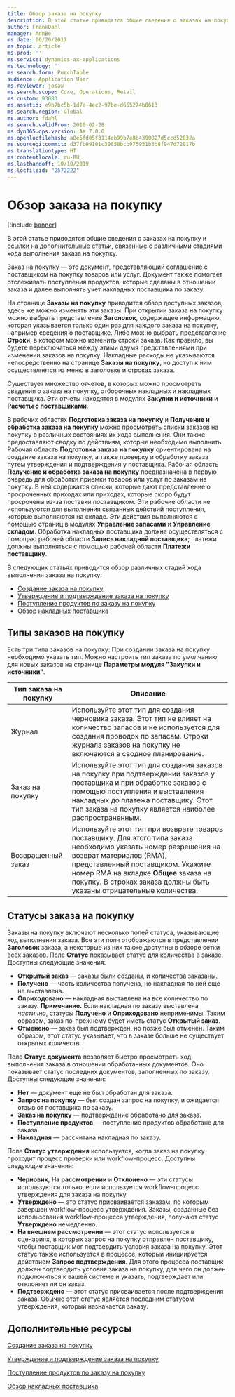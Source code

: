 ```yaml
---
title: Обзор заказа на покупку
description: В этой статье приводятся общие сведения о заказах на покупку и ссылки на дополнительные статьи, связанные с различными стадиями хода выполнения заказа на покупку.
author: FrankDahl
manager: AnnBe
ms.date: 06/20/2017
ms.topic: article
ms.prod: ''
ms.service: dynamics-ax-applications
ms.technology: ''
ms.search.form: PurchTable
audience: Application User
ms.reviewer: josaw
ms.search.scope: Core, Operations, Retail
ms.custom: 93083
ms.assetid: e9b7bc5b-1d7e-4ec2-97be-d655274b0613
ms.search.region: Global
ms.author: fdahl
ms.search.validFrom: 2016-02-28
ms.dyn365.ops.version: AX 7.0.0
ms.openlocfilehash: a8e5fd05f3114eb99b7e8b4390827d5ccd52832a
ms.sourcegitcommit: d37fb09101c30858bcb975931b3d8f947d72017b
ms.translationtype: HT
ms.contentlocale: ru-RU
ms.lasthandoff: 10/10/2019
ms.locfileid: "2572222"
---
```

# <a name="purchase-order-overview"></a>Обзор заказа на покупку

[!include [banner](../includes/banner.md)]

В этой статье приводятся общие сведения о заказах на покупку и ссылки на дополнительные статьи, связанные с различными стадиями хода выполнения заказа на покупку.

Заказ на покупку — это документ, представляющий соглашение с поставщиком на покупку товаров или услуг. Документ также помогает отслеживать поступления продуктов, которые сделаны в отношении заказа и далее выполнять учет накладных поставщика по заказу.  

На странице **Заказы на покупку** приводится обзор доступных заказов, здесь же можно изменять эти заказы. При открытии заказа на покупку можно выбрать представление **Заголовок**, содержащее информацию, которая указывается только один раз для каждого заказа на покупку, например сведения о поставщике. Либо можно выбрать представление **Строки**, в котором можно изменить строки заказа. Как правило, вы будете переключаться между этими двумя представлениями при изменении заказов на покупку. Накладные расходы не указываются непосредственно на странице **Заказы на покупку**, но доступ к ним осуществляется из меню в заголовке и строках заказа.  

Существует множество отчетов, в которых можно просмотреть сведения о заказа на покупку, отборочных накладных и накладных поставщика. Эти отчеты находятся в модулях **Закупки и источники** и **Расчеты с поставщиками**.  

В рабочих областях **Подготовка заказа на покупку** и **Получение и обработка заказа на покупку** можно просмотреть списки заказов на покупку в различных состояниях их хода выполнения. Они также предоставляют сводку по действиям, которые необходимо выполнить. Рабочая область **Подготовка заказа на покупку** ориентирована на создание заказа на покупку, а также проверку и обработку заказа путем утверждения и подтверждения у поставщика. Рабочая область **Получение и обработка заказа на покупку** предназначена в первую очередь для обработки приемки товаров или услуг по заказам на покупку. В ней содержатся списки, которые дают представление о просроченных приходах или приходах, которые скоро будут просрочены из-за поставки поставщиком. Эти рабочие области не используются для выполнения связанных действий поступления, которые выполняются на складе. Эти действия выполняются с помощью страниц в модулях **Управление запасами** и **Управление складом**. Обработка накладных поставщика должна осуществляться с помощью рабочей области **Запись накладной поставщика**; платежи должны выполняться с помощью рабочей области **Платежи поставщику**.  

В следующих статьях приводится обзор различных стадий хода выполнения заказа на покупку:

-   [Создание заказа на покупку](purchase-order-creation.md)
-   [Утверждение и подтверждение заказа на покупку](purchase-order-approval-confirmation.md)
-   [Поступление продуктов по заказу на покупку](product-receipt-against-purchase-orders.md)
-   [Обзор накладных поставщика](../../financials/accounts-payable/vendor-invoices-overview.md)

## <a name="types-of-purchase-orders"></a>Типы заказов на покупку
Есть три типа заказов на покупку: При создании заказа на покупку необходимо указать тип. Можно настроить тип заказа по умолчанию для новых заказов на странице **Параметры модуля "Закупки и источники"**.

| Тип заказа на покупку        | Описание                                                                                                                                                                                                                                                                           |
|----------------|---------------------------------------------------------------------------------------------------------------------------------------------------------------------------------------------------------------------------------------------------------------------------------------|
| Журнал        | Используйте этот тип для создания черновика заказа. Этот тип не влияет на количество запасов и не используется для создания проводок по запасам. Строки журнала заказов на покупку не включаются в сводное планирование.                                                                                                       |
| Заказ на покупку | Используйте этот тип для создания заказов на покупку при подтверждении заказов у поставщика и при обработке заказов с помощью поступления и выставления накладных до платежа поставщику. Этот тип заказа на покупку является наиболее распространенным.                                                                          |
| Возвращенный заказ | Используйте этот тип при возврате товаров поставщику. Для этого типа заказа необходимо указать номер разрешения на возврат материалов (RMA), представленный поставщиком. Укажите номер RMA на вкладке **Общее** заказа на покупку. В строках заказа должны быть указаны отрицательные количества. |

## <a name="purchase-order-statuses"></a>Статусы заказа на покупку
Заказы на покупку включают несколько полей статуса, указывающие ход выполнения заказа. Все эти поля отображаются в представлении **Заголовок** заказа, а некоторые из них также доступны в обзоре сетки всех заказов. Поле **Статус** показывает статус для количества в заказе. Доступны следующие значения:

-   **Открытый заказ** — заказы были созданы, и количества заказаны.
-   **Получено** — часть количества получена, но накладная по ней еще не выставлена.
-   **Оприходовано** — накладная выставлена на все количество по заказу. **Примечание.** Если накладная по заказу выставлена *частично*, статусы **Получено** и **Оприходовано** неприменимы. Таким образом, заказ по-прежнему будет иметь статус **Открытый заказ**.
-   **Отменено** — заказ был подтвержден, но позже был отменен. Таким образом, этот статус указывает, что в заказе больше не существует открытых количеств.

Поле **Статус документа** позволяет быстро просмотреть ход выполнения заказа в отношении обработанных документов. Оно показывает статус последних документов, заполненных по заказу. Доступны следующие значения:

-   **Нет** — документ еще не был обработан для заказа.
-   **Запрос на покупку** — был создан запрос на покупку, и ожидается отзыв от поставщика по заказу.
-   **Заказ на покупку** — подтверждение обработано для заказа.
-   **Поступление продуктов** — поступление продуктов обработано для заказа.
-   **Накладная** — рассчитана накладная по заказу.

Поле **Статус утверждения** используется, когда заказ на покупку проходит процесс проверки или workflow-процесс. Доступны следующие значения:

-   **Черновик**, **На рассмотрении** и **Отклонено** — эти статусы используются только, если используется workflow-процесс утверждения для заказа на покупку.
-   **Утверждено** — это статус присваивается заказам, по которым завершен workflow-процесс утверждения. Заказы, созданные без использования workflow-процесса утверждения, получают статус **Утверждено** немедленно.
-   **На внешнем рассмотрении** — этот статус используется в сценариях, в которых запрос на покупку отправлен поставщику, чтобы поставщик мог подтвердить условия заказа на покупку. Этот статус также используется в процессе, который инициируется действием **Запрос подтверждения**. Для этого процесса поставщик должен подтвердить условия заказа на покупку, для чего он должен подключиться к вашей системе и указать, подтверждает или отклоняет ли он заказ.
-   **Подтверждено** — этот статус присваивается после подтверждения заказа. Обычно этот статус является последним статусом утверждения, который назначается заказу.


<a name="additional-resources"></a>Дополнительные ресурсы
--------

[Создание заказа на покупку](purchase-order-creation.md)

[Утверждение и подтверждение заказа на покупку](purchase-order-approval-confirmation.md)

[Поступление продуктов по заказу на покупку](product-receipt-against-purchase-orders.md)

[Обзор накладных поставщика](../../financials/accounts-payable/vendor-invoices-overview.md)



